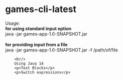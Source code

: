 # games-cli-latest
Usage:<br/>
         <strong>for using standard input option</strong><br/>
        java -jar games-app-1.0-SNAPSHOT.jar<br/>
        <br/>
        <strong>for providing input from a file</strong><br/>
        java -jar games-app-1.0-SNAPSHOT.jar -f /path/of/file <br/>
        
        <br/>
        Using Java 14 
        <p>Text Blocks</p>
        <p>Switch expressions</p>
